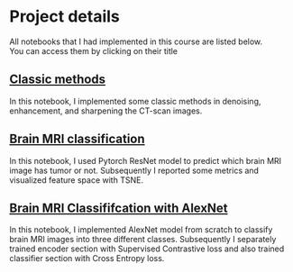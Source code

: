 # Project details

All notebooks that I had implemented in this course are listed below.     
You can access them by clicking on their title

## [Classic methods](https://github.com/amirezzati/iabi/blob/main/homeworks/HW1/pract/Classic_HW.ipynb)
In this notebook, I implemented some classic methods in denoising, enhancement, and sharpening the CT-scan images.   

## [Brain MRI classification](https://github.com/amirezzati/iabi/blob/main/homeworks/HW1/pract/Brain_MRI_Classification_HW.ipynb)
In this notebook, I used Pytorch ResNet model to predict which brain MRI image has tumor or not. Subsequently I reported some metrics and visualized feature space with TSNE.

## [Brain MRI Classififcation with AlexNet](https://github.com/amirezzati/iabi/blob/main/homeworks/HW2/pract/Brain_MRI_Classification_with_AlexNet.ipynb)
In this notebook, I implemented AlexNet model from scratch to classify brain MRI images into three different classes. Subsequently I separately trained encoder section with Supervised Contrastive loss and also trained classifier section with Cross Entropy loss.
